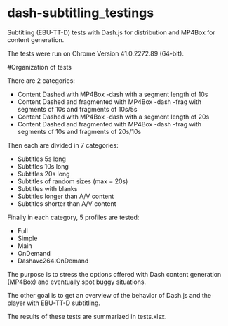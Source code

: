 # dash-subtitling_testings

Subtitling (EBU-TT-D) tests with Dash.js for distribution and MP4Box for content generation.

The tests were run on Chrome Version 41.0.2272.89 (64-bit).

#Organization of tests

There are 2 categories:

- Content Dashed with MP4Box -dash with a segment length of 10s
- Content Dashed and fragmented with MP4Box -dash -frag with segments of 10s and fragments of 10s/5s
- Content Dashed with MP4Box -dash with a segment length of 20s
- Content Dashed and fragmented with MP4Box -dash -frag with segments of 10s and fragments of 20s/10s

Then each are divided in 7 categories:

- Subtitles 5s long
- Subtitles 10s long
- Subtitles 20s long
- Subtitles of random sizes (max = 20s)
- Subtitles with blanks
- Subtitles longer than A/V content
- Subtitles shorter than A/V content

Finally in each category, 5 profiles are tested:

- Full
- Simple
- Main
- OnDemand
- Dashavc264:OnDemand

The purpose is to stress the options offered with Dash content generation (MP4Box) and eventually spot buggy situations.

The other goal is to get an overview of the behavior of Dash.js and the player with EBU-TT-D subtitling.

The results of these tests are summarized in tests.xlsx.
